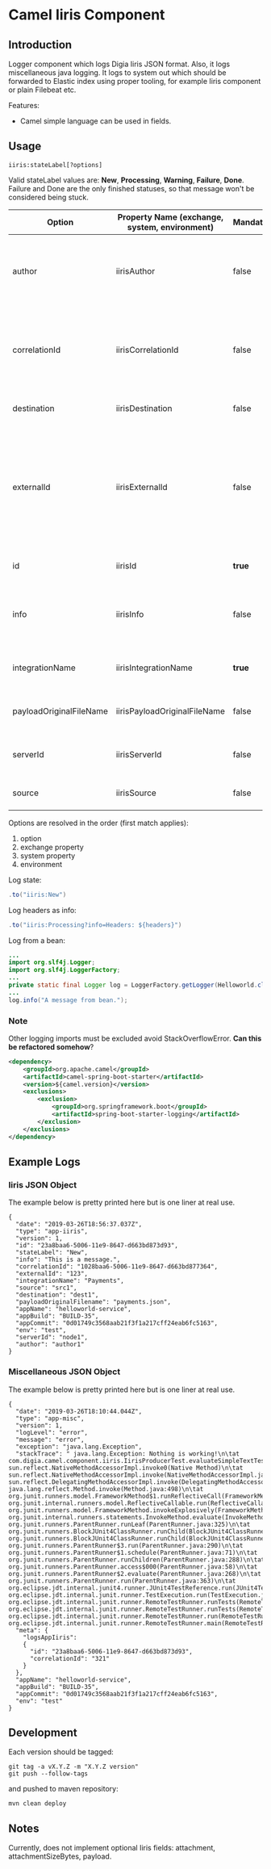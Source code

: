 # Camel Iiris Component

## Introduction

Logger component which logs Digia Iiris JSON format. Also, it logs miscellaneous java logging. It logs to system out which should be forwarded to Elastic index using proper tooling, for example Iiris component or plain Filebeat etc.

Features:
* Camel simple language can be used in fields.

## Usage

```
iiris:stateLabel[?options]
```

Valid stateLabel values are: **New**, **Processing**, **Warning**, **Failure**, **Done**. Failure and Done are the only finished statuses, so that message won't be considered being stuck.

| **Option**              | **Property Name (exchange, system, environment)** | **Mandatory** | **Description** |
| ----------------------- | ------------------------------------------------- | ------------- | --------------- |
| author                  | iirisAuthor                                       | false         | Author or contact information related to the integration in case of failures |
| correlationId           | iirisCorrelationId                                | false         | In case of hierarchical messages, this is the identifier (id) of the parent or preceding message |
| destination             | iirisDestination                                  | false         | The name of the message destination |
| externalId              | iirisExternalId                                   | false         | An external identifier (possibly contained in the message) that can be related eg. to order, project, or sales so that messages are easier to find |
| id                      | iirisId                                           | **true**      | Unique message identifier |
| info                    | iirisInfo                                         | false         | Human readable log message, same as *log.info(String msg)* |
| integrationName         | iirisIntegrationName                              | **true**      | Unique name of the integration in concern |
| payloadOriginalFileName | iirisPayloadOriginalFileName                      | false         | Payload file name  (eg. file transferred via ftp) |
| serverId                | iirisServerId                                     | false         | Integration server name that handled the request |
| source                  | iirisSource                                       | false         | The name of  the message source |

Options are resolved in the order (first match applies):
1. option
2. exchange property
3. system property
4. environment

Log state:
```java
.to("iiris:New")
```

Log headers as info:
```java
.to("iiris:Processing?info=Headers: ${headers}")
```

Log from a bean:
```java
...
import org.slf4j.Logger;
import org.slf4j.LoggerFactory;
...
private static final Logger log = LoggerFactory.getLogger(Helloworld.class);
...
log.info("A message from bean.");
```

### Note

Other logging imports must be excluded avoid StackOverflowError. **Can this be refactored somehow**?
```xml
<dependency>
	<groupId>org.apache.camel</groupId>
	<artifactId>camel-spring-boot-starter</artifactId>
	<version>${camel.version}</version>
	<exclusions>
		<exclusion>
			<groupId>org.springframework.boot</groupId>
			<artifactId>spring-boot-starter-logging</artifactId>
		</exclusion>
	</exclusions>
</dependency>
```
## Example Logs

### Iiris JSON Object

The example below is pretty printed here but is one liner at real use.
```
{
  "date": "2019-03-26T18:56:37.037Z",
  "type": "app-iiris",
  "version": 1,
  "id": "23a8baa6-5006-11e9-8647-d663bd873d93",
  "stateLabel": "New",
  "info": "This is a message.",
  "correlationId": "1028baa6-5006-11e9-8647-d663bd877364",
  "externalId": "123",
  "integrationName": "Payments",
  "source": "src1",
  "destination": "dest1",
  "payloadOriginalFilename": "payments.json",
  "appName": "helloworld-service",
  "appBuild": "BUILD-35",
  "appCommit": "0d01749c3568aab21f3f1a217cff24eab6fc5163",
  "env": "test",
  "serverId": "node1",
  "author": "author1"
}
```

### Miscellaneous JSON Object

The example below is pretty printed here but is one liner at real use.
```
{
  "date": "2019-03-26T18:10:44.044Z",
  "type": "app-misc",
  "version": 1,
  "logLevel": "error",
  "message": "error",
  "exception": "java.lang.Exception",
  "stackTrace": " java.lang.Exception: Nothing is working!\n\tat com.digia.camel.component.iiris.IirisProducerTest.evaluateSimpleTextTest(IirisProducerTest.java:31)\n\tat sun.reflect.NativeMethodAccessorImpl.invoke0(Native Method)\n\tat sun.reflect.NativeMethodAccessorImpl.invoke(NativeMethodAccessorImpl.java:62)\n\tat sun.reflect.DelegatingMethodAccessorImpl.invoke(DelegatingMethodAccessorImpl.java:43)\n\tat java.lang.reflect.Method.invoke(Method.java:498)\n\tat org.junit.runners.model.FrameworkMethod$1.runReflectiveCall(FrameworkMethod.java:50)\n\tat org.junit.internal.runners.model.ReflectiveCallable.run(ReflectiveCallable.java:12)\n\tat org.junit.runners.model.FrameworkMethod.invokeExplosively(FrameworkMethod.java:47)\n\tat org.junit.internal.runners.statements.InvokeMethod.evaluate(InvokeMethod.java:17)\n\tat org.junit.runners.ParentRunner.runLeaf(ParentRunner.java:325)\n\tat org.junit.runners.BlockJUnit4ClassRunner.runChild(BlockJUnit4ClassRunner.java:78)\n\tat org.junit.runners.BlockJUnit4ClassRunner.runChild(BlockJUnit4ClassRunner.java:57)\n\tat org.junit.runners.ParentRunner$3.run(ParentRunner.java:290)\n\tat org.junit.runners.ParentRunner$1.schedule(ParentRunner.java:71)\n\tat org.junit.runners.ParentRunner.runChildren(ParentRunner.java:288)\n\tat org.junit.runners.ParentRunner.access$000(ParentRunner.java:58)\n\tat org.junit.runners.ParentRunner$2.evaluate(ParentRunner.java:268)\n\tat org.junit.runners.ParentRunner.run(ParentRunner.java:363)\n\tat org.eclipse.jdt.internal.junit4.runner.JUnit4TestReference.run(JUnit4TestReference.java:89)\n\tat org.eclipse.jdt.internal.junit.runner.TestExecution.run(TestExecution.java:41)\n\tat org.eclipse.jdt.internal.junit.runner.RemoteTestRunner.runTests(RemoteTestRunner.java:541)\n\tat org.eclipse.jdt.internal.junit.runner.RemoteTestRunner.runTests(RemoteTestRunner.java:763)\n\tat org.eclipse.jdt.internal.junit.runner.RemoteTestRunner.run(RemoteTestRunner.java:463)\n\tat org.eclipse.jdt.internal.junit.runner.RemoteTestRunner.main(RemoteTestRunner.java:209)\n",
  "meta": {
    "logsAppIiris":
    {
      "id": "23a8baa6-5006-11e9-8647-d663bd873d93",
      "correlationId": "321"
    }
  },
  "appName": "helloworld-service",
  "appBuild": "BUILD-35",
  "appCommit": "0d01749c3568aab21f3f1a217cff24eab6fc5163",
  "env": "test"
}
```

## Development

Each version should be tagged:
```
git tag -a vX.Y.Z -m "X.Y.Z version"
git push --follow-tags
```

and pushed to maven repository:
```
mvn clean deploy
```

## Notes

Currently, does not implement optional Iiris fields: attachment, attachmentSizeBytes, payload.
